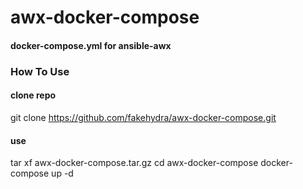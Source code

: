 # awx-docker-compose
####  docker-compose.yml for ansible-awx 

### How To Use 
#### clone repo
git clone https://github.com/fakehydra/awx-docker-compose.git

#### use
tar xf awx-docker-compose.tar.gz
cd awx-docker-compose
docker-compose up -d
